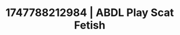 ---
categories:
- Twerking tease
- Eco-erotica
- Subtle kink
- Pleasure activism
- Story-driven erotica
image: /assets/images/1747788212984.jpg
layout: post
seo:
  description: Featured content with artistic Scat Fetish, ABDL Play. HD images available.
  keywords: Scat Fetish, ABDL Play
  og_image: /assets/images/1747788212984.jpg
  schema_type: VisualArtwork
tags:
- ABDL Play
- '#1747788212984'
- Scat Fetish
title: 1747788212984 | ABDL Play Scat Fetish
---